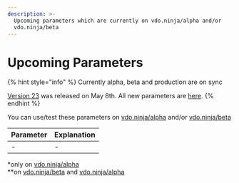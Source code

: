 ```yaml
---
description: >-
  Upcoming parameters which are currently on vdo.ninja/alpha and/or
  vdo.ninja/beta
---
```


# Upcoming Parameters

{% hint style="info" %}
Currently alpha, beta and production are on sync

[Version 23](../releases/v23.md) was released on May 8th. All new parameters are [here](new-parameters.md).
{% endhint %}

You can use/test these parameters on [vdo.ninja/alpha](https://vdo.ninja/alpha/) and/or [vdo.ninja/beta](https://vdo.ninja/beta/)

| Parameter | Explanation |
| --------- | ----------- |
| -         | -           |

\*only on [vdo.ninja/alpha](https://vdo.ninja/alpha/)\
\*\*on [vdo.ninja/beta](https://vdo.ninja/beta/) and [vdo.ninja/alpha](https://vdo.ninja/alpha/)
